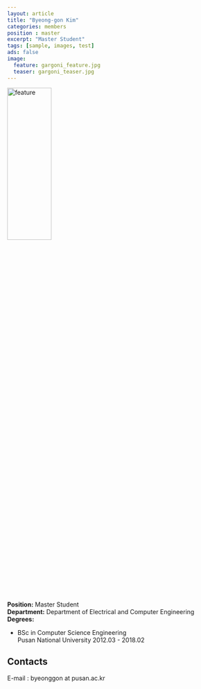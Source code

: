 ```yaml
---
layout: article
title: "Byeong-gon Kim"
categories: members
position : master
excerpt: "Master Student"
tags: [sample, images, test]
ads: false
image:
  feature: gargoni_feature.jpg
  teaser: gargoni_teaser.jpg
---
```


<div><img style="width: 45%; height: 30%" src="{{ site.baseurl }}/images/{{ page.image.feature }}" alt="feature" ></div>

**Position:** Master Student <br/>
**Department:** Department of Electrical and Computer Engineering <br/>
**Degrees:** <br/>
* BSc in Computer Science Engineering <br/>
Pusan National University 2012.03 - 2018.02

## Contacts
E-mail : byeonggon at pusan.ac.kr
